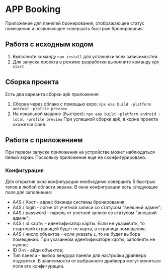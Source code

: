 # APP Booking
Приложение для панелей бронирования, отображающее статус помещения и позволяющее совершать быстрые бронирования.
## Работа с исходным кодом
1. Выполните команду `npm install` для установки всех зависимостей.
2. Для запуска проекта в режиме разработки выполните команду `npm start`
## Сборка проекта
Есть два варианта сборки apk приложения:
1. Сборка через облако с помощью expo:
`npx eas build -platform android -profile preview`
2. На локальной машине (быстрее):
`npx eas build -platform android -local -profile preview`
При успешной сборке apk, в корне проекта окажется файл.
## Работа с приложением
При первом запуске приложения на устройстве может наблюдаться белый экран. Поскольку приложение еще не сконфигурировано.
### Конфигурация
Для открытия окна конфигурации необходимо совершить 5 быстрых тапов в любой области экрана.
В окне конфигурации есть следующие поля для заполнения:
* A4S / Хост - адрес бэкэнда системы бронирования;
* A4S / login - логин от учетной записи со статусом "внешний админ";
* A4S / password - пароль от учетной записи со статусом "внешний админ";
* A4S / id карты - идентификатор карты. Если не указывать, то стартовой страницей будет не карта, а страница помещения;
* A4S / число объектов - если указать `1`, то не будет выбора помещений. При указанном идентификаторе карты, заполнять не нужно;
* ID 0-n - айди объектов;
* Тип панели - выбор вендора панели для настройки драйвера подсветки. В зависимости от выбранного драйвера могут меняться поля его конфигурации.